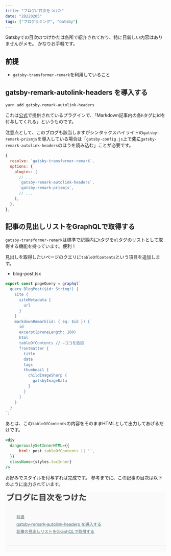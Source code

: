 ```yaml
---
title: "ブログに目次をつけた"
date: "20220205"
tags: ["プログラミング", "Gatsby"]
---
```


Gatsbyでの目次のつけかたは各所で紹介されており、特に目新しい内容はありませんがメモ。
かなりお手軽です。

## 前提

- `gatsby-transformer-remark`を利用していること

## gatsby-remark-autolink-headers を導入する

```
yarn add gatsby-remark-autolink-headers
```

これは[公式](https://www.gatsbyjs.com/plugins/gatsby-remark-autolink-headers/)で提供されているプラグインで、「Markdown記事内の各`h`タグにidを付与してくれる」というものです。

注意点として、このブログも該当しますがシンタックスハイライトの`gatsby-remark-prismjs`を導入している場合は「`gatsby-config.js`上で**先に**`gatsby-remark-autolink-headers`のほうを読み込む」ことが必要です。

```js
{
  resolve: `gatsby-transformer-remark`,
  options: {
    plugins: [
      // ...
      `gatsby-remark-autolink-headers`,
      `gatsby-remark-prismjs`,
      // ...
    ],
  },
},
```

## 記事の見出しリストをGraphQLで取得する

`gatsby-transformer-remark`は標準で記事内に`h`タグを`ol`タグのリストとして取得する機能を持っています。便利！

見出しを取得したいページのクエリに`tableOfContents`という項目を追加します。

- blog-post.tsx

```js
export const pageQuery = graphql`
  query BlogPost($id: String!) {
    site {
      siteMetadata {
        url
      }
    }
    markdownRemark(id: { eq: $id }) {
      id
      excerpt(pruneLength: 160)
      html
      tableOfContents // ←ココを追加
      frontmatter {
        title
        date
        tags
        thumbnail {
          childImageSharp {
            gatsbyImageData
          }
        }
      }
    }
  }
`;
```

あとは、この`tableOfContents`の内容をそのままHTMLとして出力してあげるだけです。

```jsx
<div
  dangerouslySetInnerHTML={{
    __html: post.tableOfContents || '',
  }}
  className={styles.tocInner}
/>
```

お好みでスタイルを付与すれば完成です。
参考までに、この記事の目次は以下のように出力されています。

![目次のスクリーンショット](./01.png)
